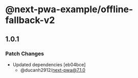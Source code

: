 # @next-pwa-example/offline-fallback-v2

## 1.0.1

### Patch Changes

- Updated dependencies [eb04bce]
  - @ducanh2912/next-pwa@7.1.0
